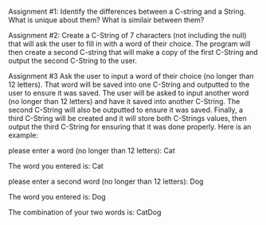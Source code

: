 Assignment #1: Identify the differences between a C-string and a String. What is unique about them?
What is similair between them?

Assignment #2: Create a C-String of 7 characters (not including the null) that will ask the user to
fill in with a word of their choice. The program will then create a second C-string that will make a
copy of the first C-String and output the second C-String to the user.

Assignment #3 Ask the user to input a word of their choice (no longer than 12 letters). That word will be
saved into one C-String and outputted to the user to ensure it was saved. The user will be asked to input another
word (no longer than 12 letters) and have it saved into another C-String. The second C-String will also be outputted
to ensure it was saved. Finally, a third C-String will be created and it will store both C-Strings values, then output
the third C-String for ensuring that it was done properly. Here is an example:

please enter a word (no longer than 12 letters): Cat

The word you entered is: Cat

please enter a  second word (no longer than 12 letters): Dog

The word you entered is: Dog

The combination of your two words is: CatDog


